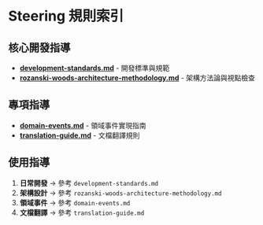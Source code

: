 # Steering 規則索引

## 核心開發指導

- **[development-standards.md](development-standards.md)** - 開發標準與規範
- **[rozanski-woods-architecture-methodology.md](rozanski-woods-architecture-methodology.md)** - 架構方法論與視點檢查

## 專項指導

- **[domain-events.md](domain-events.md)** - 領域事件實現指南
- **[translation-guide.md](translation-guide.md)** - 文檔翻譯規則

## 使用指導

1. **日常開發** → 參考 `development-standards.md`
2. **架構設計** → 參考 `rozanski-woods-architecture-methodology.md`
3. **領域事件** → 參考 `domain-events.md`
4. **文檔翻譯** → 參考 `translation-guide.md`
